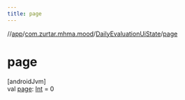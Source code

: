 ```yaml
---
title: page
---
```

//[app](../../../index.html)/[com.zurtar.mhma.mood](../index.html)/[DailyEvaluationUiState](index.html)/[page](page.html)



# page



[androidJvm]\
val [page](page.html): [Int](https://kotlinlang.org/api/core/kotlin-stdlib/kotlin/-int/index.html) = 0



